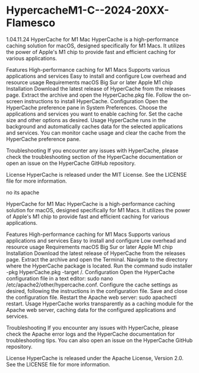 # HypercacheM1-C--2024-20XX-Flamesco
1.04.11.24
HyperCache for M1 Mac
HyperCache is a high-performance caching solution for macOS, designed specifically for M1 Macs. It utilizes the power of Apple's M1 chip to provide fast and efficient caching for various applications.

Features
High-performance caching for M1 Macs
Supports various applications and services
Easy to install and configure
Low overhead and resource usage
Requirements
macOS Big Sur or later
Apple M1 chip
Installation
Download the latest release of HyperCache from the releases page.
Extract the archive and open the HyperCache.pkg file.
Follow the on-screen instructions to install HyperCache.
Configuration
Open the HyperCache preference pane in System Preferences.
Choose the applications and services you want to enable caching for.
Set the cache size and other options as desired.
Usage
HyperCache runs in the background and automatically caches data for the selected applications and services. You can monitor cache usage and clear the cache from the HyperCache preference pane.

Troubleshooting
If you encounter any issues with HyperCache, please check the troubleshooting section of the HyperCache documentation or open an issue on the HyperCache GitHub repository.

License
HyperCache is released under the MIT License. See the LICENSE file for more information.

no its apache

HyperCache for M1 Mac
HyperCache is a high-performance caching solution for macOS, designed specifically for M1 Macs. It utilizes the power of Apple's M1 chip to provide fast and efficient caching for various applications.

Features
High-performance caching for M1 Macs
Supports various applications and services
Easy to install and configure
Low overhead and resource usage
Requirements
macOS Big Sur or later
Apple M1 chip
Installation
Download the latest release of HyperCache from the releases page.
Extract the archive and open the Terminal.
Navigate to the directory where the HyperCache package is located.
Run the command sudo installer -pkg HyperCache.pkg -target /.
Configuration
Open the HyperCache configuration file in a text editor: sudo nano /etc/apache2/other/hypercache.conf.
Configure the cache settings as desired, following the instructions in the configuration file.
Save and close the configuration file.
Restart the Apache web server: sudo apachectl restart.
Usage
HyperCache works transparently as a caching module for the Apache web server, caching data for the configured applications and services.

Troubleshooting
If you encounter any issues with HyperCache, please check the Apache error logs and the HyperCache documentation for troubleshooting tips. You can also open an issue on the HyperCache GitHub repository.

License
HyperCache is released under the Apache License, Version 2.0. See the LICENSE file for more information.

